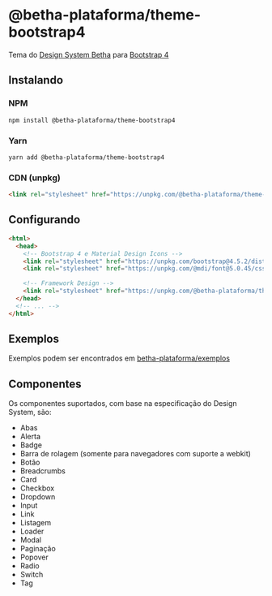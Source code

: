 # @betha-plataforma/theme-bootstrap4

Tema do [Design System Betha](https://docs.plataforma.betha.cloud/) para [Bootstrap 4](https://getbootstrap.com/docs/4.5/)

## Instalando

### NPM

```shell
npm install @betha-plataforma/theme-bootstrap4
```

### Yarn

```shell
yarn add @betha-plataforma/theme-bootstrap4
```

### CDN (unpkg)

```html
<link rel="stylesheet" href="https://unpkg.com/@betha-plataforma/theme-bootstrap4">
```

## Configurando

```html
<html>
  <head>
    <!-- Bootstrap 4 e Material Design Icons -->
    <link rel="stylesheet" href="https://unpkg.com/bootstrap@4.5.2/dist/css/bootstrap.min.css">
    <link rel="stylesheet" href="https://unpkg.com/@mdi/font@5.0.45/css/materialdesignicons.min.css">

    <!-- Framework Design -->
    <link rel="stylesheet" href="https://unpkg.com/@betha-plataforma/theme-bootstrap4">
  </head>
  <!-- ... -->
</html>
```

## Exemplos

Exemplos podem ser encontrados em [betha-plataforma/exemplos](https://github.com/betha-plataforma/exemplos)

## Componentes

Os componentes suportados, com base na especificação do Design System, são:

* Abas
* Alerta
* Badge
* Barra de rolagem (somente para navegadores com suporte a webkit)
* Botão
* Breadcrumbs
* Card
* Checkbox
* Dropdown
* Input
* Link
* Listagem
* Loader
* Modal
* Paginação
* Popover
* Radio
* Switch
* Tag
